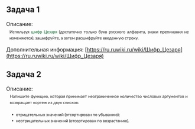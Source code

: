 ## Задача 1
Описание:
![](assets/task1.png)
Дополнительная информация:
[https://ru.ruwiki.ru/wiki/Шифр_Цезаря](https://ru.ruwiki.ru/wiki/Шифр_Цезаря)
## Задача 2
Описание:
![](assets/task2.png)